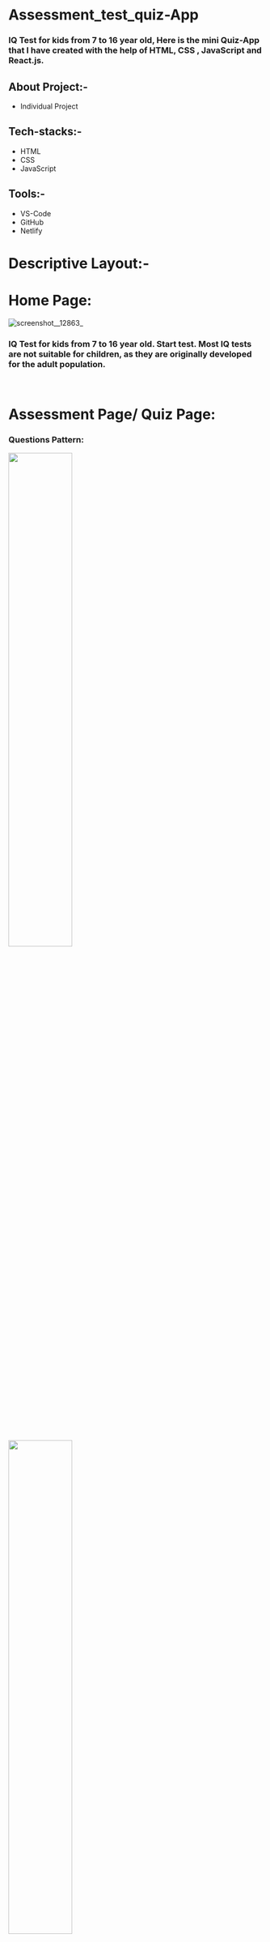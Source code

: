 # Assessment_test_quiz-App
### IQ Test for kids from 7 to 16 year old, Here is the mini Quiz-App that I have created with the help of HTML, CSS , JavaScript and React.js.

## About Project:-
 - Individual Project
## Tech-stacks:-
 - HTML
 - CSS
 - JavaScript
## Tools:-
 - VS-Code
 - GitHub
 - Netlify
 
# Descriptive Layout:-

# Home Page:
![screenshot__12863_](https://user-images.githubusercontent.com/105616033/201506121-de6aa533-48b9-4728-b039-79b81d594564.png)
<h3>IQ Test for kids from 7 to 16 year old. Start test. Most IQ tests are not suitable for children, as they are originally developed for the adult population.</h3>
<br/>

# Assessment Page/ Quiz Page:
<h3>Questions Pattern:</h3>
<div display="flex">
<img width="50%" src="https://user-images.githubusercontent.com/105616033/201506150-2577c155-24c4-4e55-b088-5fc17eec5b19.png" />
<img width="50%" src="https://user-images.githubusercontent.com/105616033/201506158-ca5bd292-d928-4fc8-8f79-f939d621f5cd.png" />
</div>
<br/>
<h4 align="center">💻 Tech Stack</h4>
 <div align="center">
 <img src="https://img.shields.io/badge/html5-%23E34F26.svg?style=for-the-badge&logo=html5&logoColor=white" align="center" alt="html5">
 <img src = "https://img.shields.io/badge/css3-%231572B6.svg?style=for-the-badge&logo=css3&logoColor=white" align="center" alt="css3">
 <img src="https://img.shields.io/badge/javascript-%23323330.svg?style=for-the-badge&logo=javascript&logoColor=%23F7DF1E"  align="center" alt="javascript" />
  <img src="https://img.shields.io/badge/React_Router-CA4245?style=for-the-badge&logo=react-router&logoColor=white"  align="center" alt="react-router" />
</div>


<div align="center"><h3 align="center">Tools</h3> 
   <img src="https://img.shields.io/badge/netlify-%23000000.svg?style=for-the-badge&logo=netlify&logoColor=#00C7B7" align="center" alt="git"/>
  <img src = "https://img.shields.io/badge/NPM-%23000000.svg?style=for-the-badge&logo=npm&logoColor=white" align="center" alt="npm">
  <img src="https://img.shields.io/badge/GitHub-100000?style=for-the-badge&logo=github&logoColor=white"  align="center" alt="github"/>
   <img src="https://img.shields.io/badge/Visual%20Studio-5C2D91.svg?style=for-the-badge&logo=visual-studio&logoColor=white"  align="center" alt="vscode"/>
</div>
